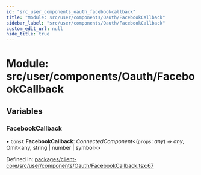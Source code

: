 ```yaml
---
id: "src_user_components_oauth_facebookcallback"
title: "Module: src/user/components/Oauth/FacebookCallback"
sidebar_label: "src/user/components/Oauth/FacebookCallback"
custom_edit_url: null
hide_title: true
---
```


# Module: src/user/components/Oauth/FacebookCallback

## Variables

### FacebookCallback

• `Const` **FacebookCallback**: *ConnectedComponent*<(`props`: *any*) => *any*, Omit<any, string \| number \| symbol\>\>

Defined in: [packages/client-core/src/user/components/Oauth/FacebookCallback.tsx:67](https://github.com/xr3ngine/xr3ngine/blob/716a06460/packages/client-core/src/user/components/Oauth/FacebookCallback.tsx#L67)
